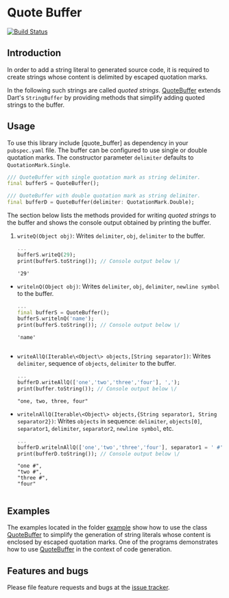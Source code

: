 # Quote Buffer
[![Build Status](https://travis-ci.com/simphotonics/quote_buffer.svg?branch=master)](https://travis-ci.com/simphotonics/quote_buffer)

## Introduction

In order to add a string literal to generated source code, it is required
to create strings whose content is delimited by escaped quotation marks.

In the following such strings are called *quoted strings*. [QuoteBuffer]
extends Dart's `StringBuffer` by providing methods that simplify
adding quoted strings to the buffer.

## Usage

To use this library include [quote_buffer] as dependency in your `pubspec.yaml` file. The buffer can be configured to use single or double quotation marks. The constructor parameter `delimiter` defaults
to `QuotationMark.Single`.
```Dart
/// QuoteBuffer with single quotation mark as string delimiter.
final bufferS = QuoteBuffer();

/// QuoteBuffer with double quotation mark as string delimiter.
final bufferD = QuoteBuffer(delimiter: QuotationMark.Double);
```

The section below lists the methods provided for writing *quoted strings* to the buffer and shows the console output obtained by printing the buffer.
1. `writeQ(Object obj)`: Writes `delimiter`, `obj`, `delimiter` to the buffer.
    ```Dart
    ...
    bufferS.writeQ(29);
    print(bufferS.toString()); // Console output below \/
    ```
    ```Console
    '29'
    ```
- `writelnQ(Object obj)`: Writes `delimiter`, `obj`, `delimiter`, `newline symbol` to the buffer.
  ```Dart
  ...
  final bufferS = QuoteBuffer();
  bufferS.writelnQ('name');
  print(bufferS.toString()); // Console output below \/
  ```
  ```Console
  'name'


  ```
- `writeAllQ(Iterable\<Object\> objects,[String separator])`: Writes `delimiter`, sequence of `objects`, `delimiter` to the buffer.
  ```Dart
  ...
  bufferD.writeAllQ(['one','two','three','four'], ',');
  print(buffer.toString()); // Console output below \/
  ```
  ```Console
  "one, two, three, four"
  ```
- `writelnAllQ(Iterable\<Object\> objects,{String separator1, String separator2})`: Writes `objects` in sequence: `delimiter`, `objects[0]`, `separator1`, `delimiter`, `separator2`, `newline symbol`, etc.
  ```Dart
  ...
  bufferD.writelnAllQ(['one','two','three','four'], separator1 = ' #', separator2 = ',');
  print(bufferD.toString()); // Console output below \/
  ```
  ```Console
  "one #",
  "two #",
  "three #",
  "four"
  

  ```

## Examples

The examples located in the folder [example] show how to use the class [QuoteBuffer] to simplify the generation of string literals whose content is enclosed by escaped quotation marks. One of the programs demonstrates how to use [QuoteBuffer] in the context of code generation.

## Features and bugs

Please file feature requests and bugs at the [issue tracker].

[issue tracker]: https://github.com/simphotonics/quote_buffer/issues
[code_builder]: https://pub.dev/packages/code_builder
[example]: example
[QuoteBuffer]: https://pub.dev/packages/quote_buffer
